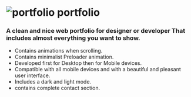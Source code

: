 # ![portfolio](https://user-images.githubusercontent.com/95019708/199336328-4deaa1bb-d686-48aa-b864-91f64647fd64.png) portfolio
### A clean and nice web portfolio for designer or developer That includes almost everything you want to show.
- Contains animations when scrolling.
- Contains minimalist Preloader animation.
- Developed first for Desktop then for Mobile devices.
- Compatible with all mobile devices and with a beautiful and pleasant user interface.
- Includes a dark and light mode.
- contains complete contact section.


